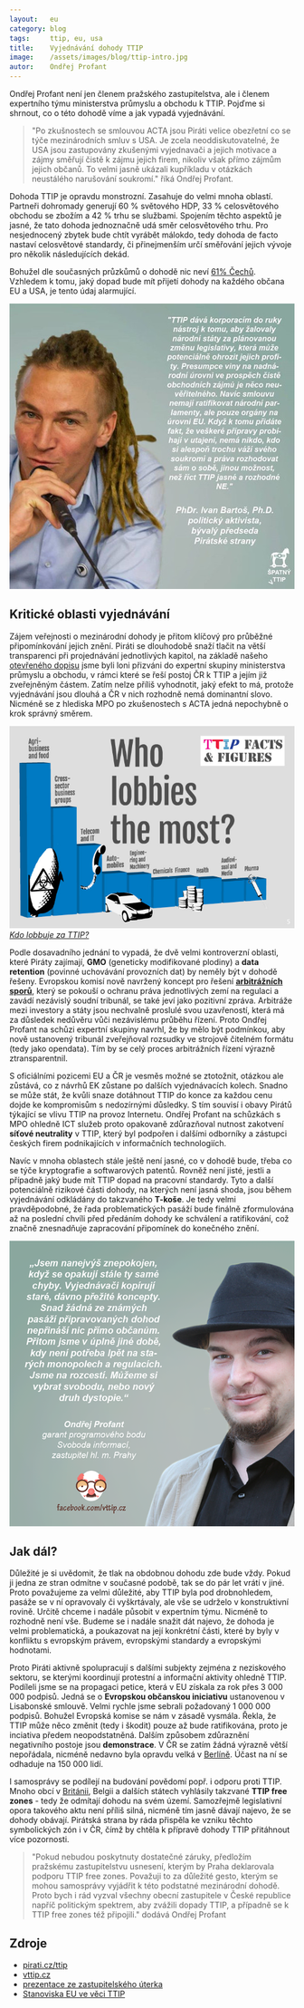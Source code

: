 ```yaml
---
layout:   eu
category: blog
tags:     ttip, eu, usa
title:    Vyjednávání dohody TTIP
image:    /assets/images/blog/ttip-intro.jpg
autor:    Ondřej Profant
---
```



Ondřej Profant není jen členem pražského zastupitelstva, ale i členem expertního týmu ministerstva průmyslu a obchodu k TTIP. Pojďme si shrnout, co o této dohodě víme a jak vypadá vyjednávání.

> "Po zkušnostech se smlouvou ACTA jsou Piráti velice obezřetní co se týče mezinárodních smluv s USA. Je zcela neoddiskutovatelné, že USA jsou zastupovány zkušenými vyjednavači a jejich motivace a zájmy směřují čistě k zájmu jejich firem, nikoliv však přímo zájmům jejich občanů. To velmi jasně ukázali kupříkladu v otázkách neustálého narušování soukromí." říká Ondřej Profant.

Dohoda TTIP je opravdu monstrozní. Zasahuje do velmi mnoha oblastí. Partneři dohromady generují 60 % světového HDP, 33 % celosvětového obchodu se zbožím a 42 % trhu se službami. Spojením těchto aspektů je jasné, že tato dohoda jednoznačně udá směr celosvětového trhu. Pro nesjednocený zbytek bude chtít vyrábět málokdo, tedy dohoda de facto nastaví celosvětové standardy, či přinejmenším určí směřování jejich vývoje pro několik následujících dekád.

Bohužel dle současných průzkůmů o dohodě nic neví [61% Čechů][61procent]. Vzhledem k tomu, jaký dopad bude mít přijetí dohody na každého občana EU a USA, je tento údaj alarmující.

![Ivan Bartoš k TTIP][img-ivan]


Kritické oblasti vyjednávání
----------------------------

Zájem veřejnosti o mezinárodní dohody je přitom klíčový pro průběžné připomínkování jejich znění. Piráti se dlouhodobě snaží tlačit na větší transparenci při projednávání jednotlivých kapitol, na základě našeho [otevřeného dopisu][dopis] jsme byli loni přizváni do expertní skupiny ministerstva průmyslu a obchodu, v rámci které se řeší postoj ČR k TTIP a jejím již zveřejněným částem. Zatím nelze příliš vyhodnotit, jaký efekt to má, protože vyjednávání jsou dlouhá a ČR v nich rozhodně nemá dominantní slovo. Nicméně se z hlediska MPO po zkušenostech s ACTA jedná nepochybně o krok správný směrem.

![Kdo lobbuje při vyjednáváních o TTIP?][img-lobby]
[*Kdo lobbuje za TTIP?*](http://corporateeurope.org/international-trade/2014/07/who-lobbies-most-ttip)

Podle dosavadního jednání to vypadá, že dvě velmi kontroverzní oblasti, které Piráty zajímají, **GMO** (geneticky modifikované plodiny) a **data retention** (povinné uchovávání provozních dat) by neměly být v dohodě řešeny. Evropskou komisí nově navržený koncept pro řešení [**arbitrážních sporů**][ivesticni-tribunal], který se pokouší o ochranu práva jednotlivých zemí na regulaci a zavádí nezávislý soudní tribunál, se také jeví jako pozitivní zpráva. Arbitráže mezi investory a státy jsou nechvalně proslulé svou uzavřeností, která má za důsledek nedůvěru vůči nezávislému průběhu řízení. Proto Ondřej Profant na schůzi expertní skupiny navrhl, že by mělo být podmínkou, aby nově ustanovený tribunál zveřejňoval rozsudky ve strojově čitelném formátu (tedy jako opendata). Tím by se celý proces arbitrážních řízení výrazně ztransparentnil.

S oficiálními pozicemi EU a ČR je vesměs možné se ztotožnit, otázkou ale zůstává, co z návrhů EK zůstane po dalších vyjednávacích kolech. Snadno se může stát, že kvůli snaze dotáhnout TTIP do konce za každou cenu dojde ke kompromisům s nedozírnými důsledky. S tím souvisí i obavy Pirátů týkající se vlivu TTIP na provoz Internetu. Ondřej Profant na schůzkách s MPO ohledně ICT služeb proto opakovaně zdůrazňoval nutnost zakotvení **síťové neutrality** v TTIP, který byl podpořen i dalšími odborníky a zástupci českých firem podnikajících v informačních technologiích.

Navíc v mnoha oblastech stále ještě není jasné, co v dohodě bude, třeba co se týče kryptografie a softwarových patentů. Rovněž není jisté, jestli a případně jaký bude mít TTIP dopad na pracovní standardy. Tyto a další potenciálně rizikové části dohody, na kterých není jasná shoda, jsou během vyjednávání odkládány do takzvaného **T-koše**. Je tedy velmi pravděpodobné, že řada problematických pasáží bude finálně zformulována až na poslední chvíli před předáním dohody ke schválení a ratifikování, což značně znesnadňuje zapracování připomínek do konečného znění.

![Ondřej Profant k TTIP][img-ondra]


Jak dál?
--------

Důležité je si uvědomit, že tlak na obdobnou dohodu zde bude vždy. Pokud ji jedna ze stran odmítne v současné podobě, tak se do pár let vrátí v jiné. Proto považujeme za velmi důležité, aby TTIP byla pod drobnohledem, pasáže se v ní opravovaly či vyškrtávaly, ale vše se udrželo v konstruktivní rovině. Určitě chceme i nadále působit v expertním týmu. Nicméně to rozhodně není vše. Budeme se i nadále snažit dát najevo, že dohoda je velmi problematická, a poukazovat na její konkrétní části, které by byly v konfliktu s evropským právem, evropskými standardy a evropskými hodnotami.

Proto Piráti aktivně spolupracují s dalšími subjekty zejména z neziskového sektoru, se kterými koordinují protestní a informační aktivity ohledně TTIP. Podíleli jsme se na propagaci petice, která v EU získala za rok přes 3 000 000 podpisů. Jedná se o **Evropskou občanskou iniciativu** ustanovenou v Lisabonské smlouvě. Velmi rychle jsme sebrali požadovaný 1 000 000 podpisů. Bohužel Evropská komise se nám v zásadě vysmála. Řekla, že TTIP může něco změnit (tedy i škodit) pouze až bude ratifikována, proto je inciativa předem neopodstatněná. Dalším způsobem zdůraznění negativního postoje jsou **demonstrace**. V ČR se zatím žádná výrazně větší nepořádala, nicméně nedavno byla opravdu velká v [Berlíně][berlin]. Účast na ní se odhaduje na 150 000 lidí.

I samosprávy se podílejí na budování povědomí popř. i odporu proti TTIP.  Mnoho obcí v [Británii][freezone], Belgii a dalších státech vyhlásily takzvané **TTIP free zones** - tedy že odmítají dohodu na svém území. Samozřejmě legislativní opora takového aktu není příliš silná, nicméně tím jasně dávají najevo, že se dohody obávají. Pirátská strana by ráda přispěla ke vzniku těchto symbolických zón i v ČR, čímž by chtěla k přípravě dohody TTIP přitáhnout více pozornosti.

> "Pokud nebudou poskytnuty dostatečné záruky, předložím pražskému zastupitelstvu usnesení, kterým by Praha deklarovala podporu TTIP free zones. Považuji to za důležité gesto, kterým se mohou samosprávy vyjádřit k této podstatné mezinárodní dohodě. Proto bych i rád vyzval všechny obecní zastupitele v České republice napříč politickým spektrem, aby zvážili dopady TTIP, a případně se k TTIP free zones též připojili." dodává Ondřej Profant


Zdroje
------

- [pirati.cz/ttip][]
- [vttip.cz](http://www.vttip.cz/)
- [prezentace ze zastupitelského úterka][prezentace]
- [Stanoviska EU ve věci TTIP](http://ec.europa.eu/trade/policy/in-focus/ttip/)

[pirati.cz/ttip]: https://www.pirati.cz/ttip
[dopis]: https://www.pirati.cz/tiskove-zpravy/pirati_zaslali_na_ministerstvo_prumyslu_a_obchodu_otevreny_dopis_o_ttip
[vw]: http://www.novinky.cz/ekonomika/383185-hlavni-mesto-volkswagenu-ma-strach-aby-neskoncilo-jako-detroit.html
[berlin]: http://www.spiegel.de/wirtschaft/soziales/ttip-verhandlungen-eu-will-von-usa-zugestaendnisse-a-1057330.html
[prezentace]: http://www.slideshare.net/ondrejprofant/ttip-52849327
[61procent]: http://zpravy.e15.cz/domaci/ekonomika/ttip-co-to-je-o-dohode-s-usa-nic-netusi-61-procent-cechu-1234660
[freezone]: http://action.globaljustice.org.uk/ea-campaign/action.retrievestaticpage.do?ea_static_page_id=4189
[ivesticni-tribunal]: http://trade.ec.europa.eu/doclib/press/index.cfm?id=1364
[img-lobby]: /assets/images/blog/ttip-lobby.jpg
[img-ondra]: /assets/images/blog/ttip-ondra.png
[img-ivan]: /assets/images/blog/ttip-ivan.jpg
[img-matej]: https://www.facebook.com/vttip.cz/photos/a.550604538372876.1073741828.545278398905490/601163396650323/?type=3
[img-lob]: https://www.facebook.com/vttip.cz/photos/a.550604538372876.1073741828.545278398905490/594383217328341/?type=3


